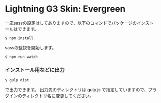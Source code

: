 # Lightning G3 Skin: Evergreen



一応sassの設定はしてありますので、以下のコマンドでパッケージのインストールはできます。

```
$ npm install
```

sassの監視を開始します。
```
$ npm run watch
``` 

### インストール用などに出力

```
$ gulp dist
```

で出力できます。
出力先のディレクトリは gulp.js で指定していますので、プラグインのディレクトリ名に変更してください。

